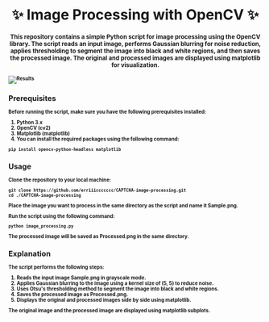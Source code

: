 <h1 align="center">✨ Image Processing with OpenCV ✨</h1>

<p align="center">
  <b><small>This repository contains a simple Python script for image processing using the OpenCV library. The script reads an input image, performs Gaussian blurring for noise reduction, applies thresholding to segment the image into black and white regions, and then saves the processed image. The original and processed images are displayed using matplotlib for visualization.<b><small>
</p>

![Results](https://github.com/erriiiccccccc/CAPTCHA-image-processing/assets/90021527/3343a2b3-0d12-468f-a33e-d8b0639bafac)

## Prerequisites
Before running the script, make sure you have the following prerequisites installed:

1. Python 3.x
2. OpenCV (cv2)
3. Matplotlib (matplotlib)
4. You can install the required packages using the following command:

```
pip install opencv-python-headless matplotlib
```

## Usage
Clone the repository to your local machine:
```
git clone https://github.com/erriiiccccccc/CAPTCHA-image-processing.git
cd ./CAPTCHA-image-processing
```
Place the image you want to process in the same directory as the script and name it Sample.png.

Run the script using the following command:

```
python image_processing.py
```
The processed image will be saved as Processed.png in the same directory.

## Explanation
The script performs the following steps:

1. Reads the input image Sample.png in grayscale mode.
2. Applies Gaussian blurring to the image using a kernel size of (5, 5) to reduce noise.
3. Uses Otsu's thresholding method to segment the image into black and white regions.
4. Saves the processed image as Processed.png.
5. Displays the original and processed images side by side using matplotlib.

The original image and the processed image are displayed using matplotlib subplots.
